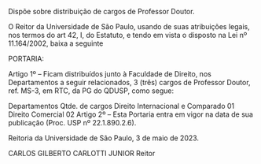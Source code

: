 Dispõe sobre distribuição de cargos de Professor Doutor.

O Reitor da Universidade de São Paulo, usando de suas atribuições legais, nos termos do art 42, I, do Estatuto, e tendo em vista o disposto na Lei nº 11.164/2002, baixa a seguinte

PORTARIA:

Artigo 1º – Ficam distribuídos junto à Faculdade de Direito, nos Departamentos a seguir relacionados, 3 (três) cargos de Professor Doutor, ref. MS-3, em RTC, da PG do QDUSP, como segue:

Departamentos	Qtde. de cargos
Direito Internacional e Comparado	01
Direito Comercial	02
Artigo 2º – Esta Portaria entra em vigor na data de sua publicação (Proc. USP nº 22.1.890.2.6).

Reitoria da Universidade de São Paulo, 3 de maio de 2023.

CARLOS GILBERTO CARLOTTI JUNIOR
Reitor